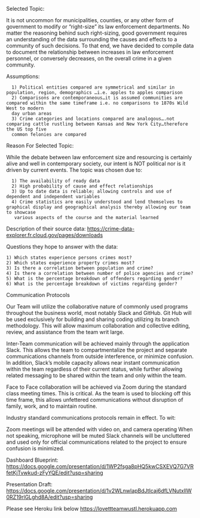 Selected Topic:

It is not uncommon for municipalities, counties, or any other form of government to modify or “right-size” its law enforcement departments. No matter the reasoning behind such right-sizing, good government requires an understanding of the data surrounding the causes and effects to a community of such decisions. To that end, we have decided to compile data to document the relationship between increases in law enforcement personnel, or conversely decreases, on the overall crime in a given community.

Assumptions: 	
			
      1) Political entities compared are symmetrical and similar in population, region, demographics …i.e. apples to apples comparison
      2) Comparisons are contemporaneous…it is assumed communities are compared within the same timeframe i.e. no comparisons to 1870s Wild West to modern 
      day urban areas
      3) Crime categories and locations compared are analogous….not comparing cattle rustling between Kansas and New York City…therefore the US top five 
      common felonies are compared
	
Reason For Selected Topic:

While the debate between law enforcement size and resourcing is certainly alive and well in contemporary society, our intent is NOT political nor is it driven by current events. The topic was chosen due to:
	
      1) The availability of ready data
      2) High probability of cause and effect relationships
      3) Up to date data is reliable; allowing controls and use of dependent and independent variables
      4) Crime statistics are easily understood and lend themselves to graphical display and geographical analysis thereby allowing our team to showcase 
       various aspects of the course and the material learned

Description of their source data: https://crime-data-explorer.fr.cloud.gov/pages/downloads

Questions they hope to answer with the data: 

	1) Which states experience persons crimes most?
	2) Which states experience property crimes most? 
	3) Is there a correlation between population and crime?
	4) Is there a correlation between number of police agencies and crime? 
	5) What is the percentage breakdown of offenders regarding gender?
	6) What is the percentage breakdown of victims regarding gender?


Communication Protocols

Our Team will utilize the collaborative nature of commonly used programs throughout the business world, most notably Slack and GitHub. Git Hub will be used exclusively for building and sharing coding utilizing its branch methodology. This will allow maximum collaboration and collective editing, review, and assistance from the team writ large.

Inter-Team communication will be achieved mainly through the application Slack. This allows the team to compartmentalize the project and separate communications channels from outside interference, or minimize confusion. In addition, Slack’s mobile capacity allows near instant communication within the team regardless of their current status, while further allowing related messaging to be shared within the team and only within the team. 

Face to Face collaboration will be achieved via Zoom during the standard class meeting times. This is critical. As the team is used to blocking off this time frame, this allows unfettered communications without disruption of family, work, and to maintain routine. 

Industry standard communications protocols remain in effect. To wit:

Zoom meetings will be attended with video on, and camera operating
When not speaking, microphone will be muted
Slack channels will be uncluttered and used only for official communications related to the project to ensure confusion is minimized. 


Dashboard Blueprint:
https://docs.google.com/presentation/d/1WP2fsga8pHQ5kwCSXEVQ7G7VRfetKjTvwkud-zFyYQE/edit?usp=sharing

Presentation Draft:
https://docs.google.com/presentation/d/1v2WLnwIapBdJtIcaj6dfLVNutxIlW0RZ19rlGLghd8A/edit?usp=sharing


Please see Heroku link below
https://lovettteamwustl.herokuapp.com
